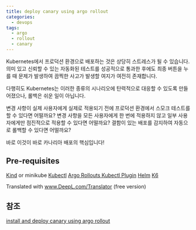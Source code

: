 ```yaml
---
title: deploy canary using argo rollout
categories:
  - devops 
tags:
  - argo
  - rollout
  - canary
---
```


Kubernetes에서 프로덕션 환경으로 배포하는 것은 상당히 스트레스가 될 수 있습니다. 의미 있고 신뢰할 수 있는 자동화된 테스트를 성공적으로 통과한 후에도 최종 버튼을 누를 때 문제가 발생하여 끔찍한 사고가 발생할 여지가 여전히 존재합니다.

다행히도 Kubernetes는 이러한 종류의 시나리오에 탄력적으로 대응할 수 있도록 만들어졌으나, 롤백은 쉬운 일이 아닙니다. 

변경 사항이 실제 사용자에게 실제로 적용되기 전에 프로덕션 환경에서 스모크 테스트를 할 수 있다면 어떨까요?  변경 사항을 모든 사용자에게 한 번에 적용하지 않고 일부 사용자에게만 점진적으로 적용할 수 있다면 어떨까요?  결함이 있는 배포를 감지하여 자동으로 롤백할 수 있다면 어떨까요?

바로 이것이 바로 카나리아 배포의 핵심입니다!

## Pre-requisites

[Kind](https://kind.sigs.k8s.io/docs/user/quick-start/#installation) or minikube
[Kubectl](https://kubernetes.io/docs/tasks/tools/)
[Argo Rollouts Kubectl Plugin](https://argoproj.github.io/argo-rollouts/installation/#kubectl-plugin-installation)
[Helm](https://helm.sh/docs/intro/install/)
[K6](https://k6.io/docs/getting-started/installation/)


Translated with www.DeepL.com/Translator (free version)

## 참조
[install and deploy canary using argo rollout](https://jhandguy.github.io/posts/automated-canary-deployment/)
